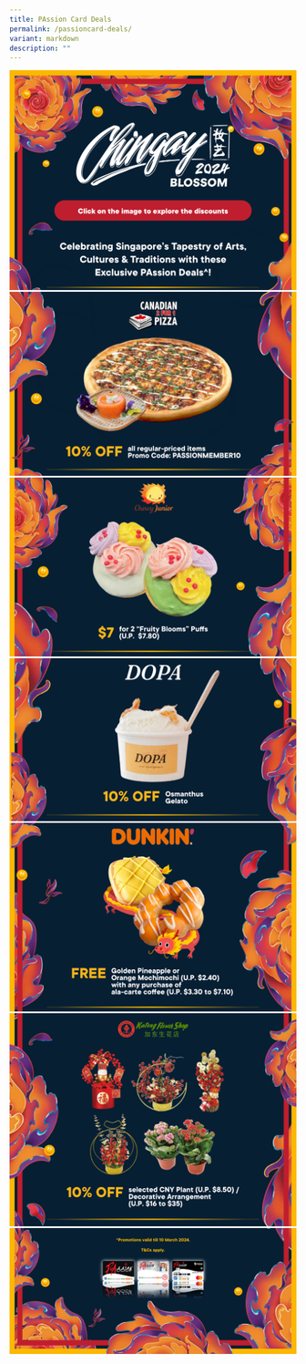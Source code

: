 ```yaml
---
title: PAssion Card Deals
permalink: /passioncard-deals/
variant: markdown
description: ""
---
```

<div style="display: block; overflow:hidden; text-decoration: none;  max-width: 50rem;">
<div style="max-width:50rem; overflow:hidden;"><img style="min-height:12rem; object-fit: cover; position:relative; top:rem;" src="/images/PAssionCard%20Deals/PC_Deals_1.png"></div>

<div style="max-width:50rem; overflow:hidden;"><a href="https://www.onepa.gov.sg/passion-card/passion-deals/10-percent-off-canadian-2-for-1-pizza-for-passion-members" target="_blank; display:none;"><img style="min-height:12rem; object-fit: cover; position:relative; top:rem;" src="/images/PAssionCard%20Deals/PC_Deals_2.png"></a></div>

	
<div style="max-width:50rem; overflow:hidden;"><a href="https://www.onepa.gov.sg/passion-card/passion-deals/celebrating-chingay-2024-with-chewy-junior-fruity-blooms" target="_blank"><img style="min-height:12rem; object-fit: cover; position:relative; top:rem;" src="/images/PAssionCard%20Deals/PC_Deals_3.png"></a></div>

	
<div style="max-width:50rem; overflow:hidden;"><a href="https://www.onepa.gov.sg/passion-card/passion-deals/blossom-bliss-savour-dopas-osmanthus-gelato-a-chingay-2024-exclusive" target="_blank"><img style="min-height:12rem; object-fit: cover; position:relative; top:rem;" src="/images/PAssionCard%20Deals/PC_Deals_4.png"></a></div>

	
<div style="max-width:50rem; overflow:hidden;"><a href="https://www.onepa.gov.sg/passion-card/passion-deals/get-1-free-lunar-new-year-donut-with-any-in-store-ala-carte-coffee-purchase" target="_blank"><img style="min-height:12rem; object-fit: cover; position:relative; top:rem;" src="/images/PAssionCard%20Deals/PC_Deals_5.png"></a></div>

	
<div style="max-width:50rem; overflow:hidden;"><a href="https://www.onepa.gov.sg/passion-card/passion-deals/10-percent-off-selected-cny-plant-deco" target="_blank"><img style="min-height:12rem; object-fit: cover; position:relative; top:rem;" src="/images/PAssionCard%20Deals/PC_Deals_6.png"></a></div>

	
<div style="max-width:50rem; overflow:hidden;"><img style="min-height:12rem; object-fit: cover; position:relative; top:rem;" src="/images/PAssionCard%20Deals/PC_Deals_7.png"></div>

	
	

</div>


